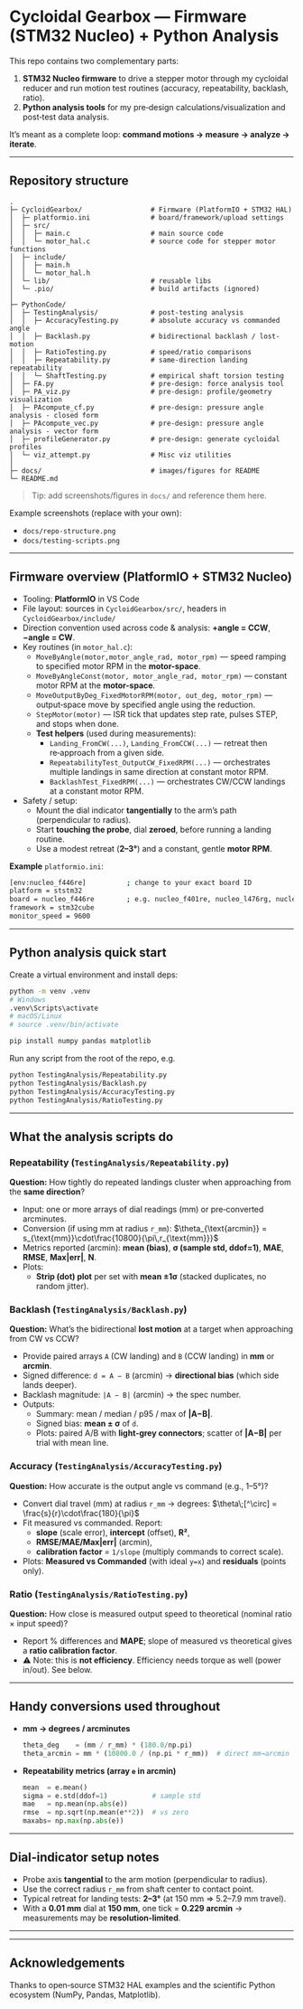 # Cycloidal Gearbox — Firmware (STM32 Nucleo) + Python Analysis

This repo contains two complementary parts:

1. **STM32 Nucleo firmware** to drive a stepper motor through my cycloidal reducer and run motion test routines (accuracy, repeatability, backlash, ratio).
2. **Python analysis tools** for my pre‑design calculations/visualization and post‑test data analysis.

It’s meant as a complete loop: **command motions → measure → analyze → iterate**.

---

## Repository structure

```
.
├─ CycloidGearbox/                 # Firmware (PlatformIO + STM32 HAL)
│  ├─ platformio.ini               # board/framework/upload settings
│  ├─ src/
│  │  ├─ main.c                    # main source code
│  │  └─ motor_hal.c               # source code for stepper motor functions
│  ├─ include/
│  │  ├─ main.h
│  │  └─ motor_hal.h
│  └─ lib/                         # reusable libs
│  └─ .pio/                        # build artifacts (ignored)
│
├─ PythonCode/
│  ├─ TestingAnalysis/             # post-testing analysis
│  │  ├─ AccuracyTesting.py        # absolute accuracy vs commanded angle
│  │  ├─ Backlash.py               # bidirectional backlash / lost-motion
│  │  ├─ RatioTesting.py           # speed/ratio comparisons
│  │  ├─ Repeatability.py          # same-direction landing repeatability
│  │  └─ ShaftTesting.py           # empirical shaft torsion testing
│  ├─ FA.py                        # pre-design: force analysis tool
│  ├─ PA_viz.py                    # pre-design: profile/geometry visualization
│  ├─ PAcompute_cf.py              # pre-design: pressure angle analysis - closed form
│  ├─ PAcompute_vec.py             # pre-design: pressure angle analysis - vector form
│  ├─ profileGenerator.py          # pre-design: generate cycloidal profiles
│  └─ viz_attempt.py               # Misc viz utilities
│
├─ docs/                           # images/figures for README 
└─ README.md

```
> Tip: add screenshots/figures in `docs/` and reference them here.

Example screenshots (replace with your own):
- `docs/repo-structure.png`
- `docs/testing-scripts.png`

---

## Firmware overview (PlatformIO + STM32 Nucleo)

- Tooling: **PlatformIO** in VS Code
- File layout: sources in `CycloidGearbox/src/`, headers in `CycloidGearbox/include/`
- Direction convention used across code & analysis: **+angle = CCW**, **−angle = CW**.
- Key routines (in `motor_hal.c`):
  - `MoveByAngle(motor,motor_angle_rad, motor_rpm)` — speed ramping to specified motor RPM in the **motor-space**.
  - `MoveByAngleConst(motor, motor_angle_rad, motor_rpm)` — constant motor RPM at the **motor-space**.
  - `MoveOutputByDeg_FixedMotorRPM(motor, out_deg, motor_rpm)` — output‑space move by specified angle using the reduction.
  - `StepMotor(motor)` — ISR tick that updates step rate, pulses STEP, and stops when done.
  - **Test helpers** (used during measurements):
    - `Landing_FromCW(...)`, `Landing_FromCCW(...)` — retreat then re‑approach from a given side.
    - `RepeatabilityTest_OutputCW_FixedRPM(...)` — orchestrates multiple landings in same direction at constant motor RPM.
    - `BacklashTest_FixedRPM(...)` — orchestrates CW/CCW landings at a constant motor RPM.
- Safety / setup:
  - Mount the dial indicator **tangentially** to the arm’s path (perpendicular to radius).
  - Start **touching the probe**, dial **zeroed**, before running a landing routine.
  - Use a modest retreat (**2–3°**) and a constant, gentle **motor RPM**.

**Example** `platformio.ini`:
```bash
[env:nucleo_f446re]          ; change to your exact board ID
platform = ststm32
board = nucleo_f446re        ; e.g. nucleo_f401re, nucleo_l476rg, nucleo_g431rb
framework = stm32cube
monitor_speed = 9600
```

---

## Python analysis quick start

Create a virtual environment and install deps:

```bash
python -m venv .venv
# Windows
.venv\Scripts\activate
# macOS/Linux
# source .venv/bin/activate

pip install numpy pandas matplotlib
```

Run any script from the root of the repo, e.g.

```bash
python TestingAnalysis/Repeatability.py
python TestingAnalysis/Backlash.py
python TestingAnalysis/AccuracyTesting.py
python TestingAnalysis/RatioTesting.py
```

---

## What the analysis scripts do

### Repeatability (`TestingAnalysis/Repeatability.py`)
**Question:** How tightly do repeated landings cluster when approaching from the **same direction**?

- Input: one or more arrays of dial readings (mm) or pre‑converted arcminutes.
- Conversion (if using mm at radius `r_mm`):
  $\theta_{\text{arcmin}} = s_{\text{mm}}\cdot\frac{10800}{\pi\,r_{\text{mm}}}$
- Metrics reported (arcmin): **mean (bias)**, **σ (sample std, ddof=1)**, **MAE**, **RMSE**, **Max|err|**, **N**.
- Plots:
  - **Strip (dot) plot** per set with **mean ±1σ** (stacked duplicates, no random jitter).

### Backlash (`TestingAnalysis/Backlash.py`)
**Question:** What’s the bidirectional **lost motion** at a target when approaching from CW vs CCW?

- Provide paired arrays `A` (CW landing) and `B` (CCW landing) in **mm** or **arcmin**.
- Signed difference: `d = A − B` (arcmin) → **directional bias** (which side lands deeper).
- Backlash magnitude: `|A − B|` (arcmin) → the spec number.
- Outputs:
  - Summary: mean / median / p95 / max of **|A−B|**.
  - Signed bias: **mean ± σ** of `d`.
  - Plots: paired A/B with **light‑grey connectors**; scatter of **|A−B|** per trial with mean line.

### Accuracy (`TestingAnalysis/AccuracyTesting.py`)
**Question:** How accurate is the output angle vs command (e.g., 1–5°)?

- Convert dial travel (mm) at radius `r_mm` → degrees:
  $\theta\;[^\circ] = \frac{s}{r}\cdot\frac{180}{\pi}$
- Fit measured vs commanded. Report:
  - **slope** (scale error), **intercept** (offset), **R²**,
  - **RMSE/MAE/Max|err|** (arcmin),
  - **calibration factor** = `1/slope` (multiply commands to correct scale).
- Plots: **Measured vs Commanded** (with ideal `y=x`) and **residuals** (points only).

### Ratio (`TestingAnalysis/RatioTesting.py`)
**Question:** How close is measured output speed to theoretical (nominal ratio × input speed)?

- Report % differences and **MAPE**; slope of measured vs theoretical gives a **ratio calibration factor**.
- ⚠️ Note: this is **not efficiency**. Efficiency needs torque as well (power in/out). See below.

---

## Handy conversions used throughout

- **mm → degrees / arcminutes**
  ```python
  theta_deg    = (mm / r_mm) * (180.0/np.pi)
  theta_arcmin = mm * (10800.0 / (np.pi * r_mm))  # direct mm→arcmin
  ```

- **Repeatability metrics (array `e` in arcmin)**
  ```python
  mean  = e.mean()
  sigma = e.std(ddof=1)           # sample std
  mae   = np.mean(np.abs(e))
  rmse  = np.sqrt(np.mean(e**2))  # vs zero
  maxabs= np.max(np.abs(e))
  ```

---


## Dial‑indicator setup notes

- Probe axis **tangential** to the arm motion (perpendicular to radius).
- Use the correct radius `r_mm` from shaft center to contact point.
- Typical retreat for landing tests: **2–3°** (at 150 mm ⇒ 5.2–7.9 mm travel).
- With a **0.01 mm** dial at **150 mm**, one tick = **0.229 arcmin** → measurements may be **resolution‑limited**.

---

---

## Acknowledgements

Thanks to open‑source STM32 HAL examples and the scientific Python ecosystem (NumPy, Pandas, Matplotlib).
